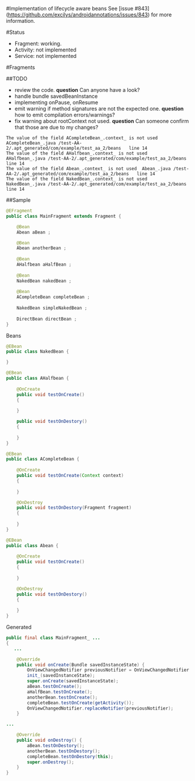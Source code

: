 #Implementation of lifecycle aware beans
See [issue #843] (https://github.com/excilys/androidannotations/issues/843) for more information.

#Status
  - Fragment: working.
  - Activity: not implemented
  - Service: not implemented

#Fragments

##TODO
  - review the code. **question** Can anyone have a look?
  - handle bundle savedBeanInstance
  - implementing onPause, onResume
  - emit warning if method signatures are not the expected one. **question** how to emit compilation errors/warnings? 
  - fix warning about rootContext not used. **question** Can someone confirm that those are due to my changes? 
````
The value of the field ACompleteBean_.context_ is not used	ACompleteBean_.java	/test-AA-2/.apt_generated/com/example/test_aa_2/beans	line 14
The value of the field AHalfbean_.context_ is not used	AHalfbean_.java	/test-AA-2/.apt_generated/com/example/test_aa_2/beans	line 14	
The value of the field Abean_.context_ is not used	Abean_.java	/test-AA-2/.apt_generated/com/example/test_aa_2/beans	line 14
The value of the field NakedBean_.context_ is not used	NakedBean_.java	/test-AA-2/.apt_generated/com/example/test_aa_2/beans	line 14

````

##Sample

```` java
@EFragment
public class MainFragment extends Fragment {

	@Bean 
	Abean aBean ; 

	@Bean 
	Abean anotherBean ; 
	
	@Bean 
	AHalfbean aHalfBean ; 
	
	@Bean 
	NakedBean nakedBean ; 
	
	@Bean 
	ACompleteBean completeBean ; 
	
	NakedBean simpleNakedBean ; 
	
	DirectBean directBean ; 
}

````

Beans

````java
@EBean
public class NakedBean {

}

@EBean
public class AHalfbean {
	
	@OnCreate
	public void testOnCreate() 
	{
		
	}

	public void testOnDestory() 
	{
		
	}
}

@EBean
public class ACompleteBean {
	
	@OnCreate
	public void testOnCreate(Context context) 
	{
		
	}

	@OnDestroy
	public void testOnDestory(Fragment fragment) 
	{
		
	}
}

@EBean
public class Abean {
	
	@OnCreate
	public void testOnCreate() 
	{
		
	}

	@OnDestroy
	public void testOnDestory() 
	{
		
	}
}

````

Generated

```` java
public final class MainFragment_ ...
{
   ...

    @Override
    public void onCreate(Bundle savedInstanceState) {
        OnViewChangedNotifier previousNotifier = OnViewChangedNotifier.replaceNotifier(onViewChangedNotifier_);
        init_(savedInstanceState);
        super.onCreate(savedInstanceState);
        aBean.testOnCreate();
        aHalfBean.testOnCreate();
        anotherBean.testOnCreate();
        completeBean.testOnCreate(getActivity());
        OnViewChangedNotifier.replaceNotifier(previousNotifier);
    }

...

    @Override
    public void onDestroy() {
        aBean.testOnDestory();
        anotherBean.testOnDestory();
        completeBean.testOnDestory(this);
        super.onDestroy();
    }
}

````
